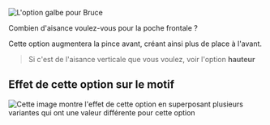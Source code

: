 ![L'option galbe pour Bruce](./bulge.svg)

Combien d'aisance voulez-vous pour la poche frontale ?

Cette option augmentera la pince avant, créant ainsi plus de place à l'avant.

> Si c'est de l'aisance verticale que vous voulez, voir l'option **hauteur**

## Effet de cette option sur le motif

![Cette image montre l'effet de cette option en superposant plusieurs variantes qui ont une valeur différente pour cette option](bruce_bulge_sample.svg "Effet de cette option sur le motif")
